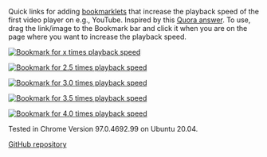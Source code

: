 Quick links for adding [bookmarklets](https://www.freecodecamp.org/news/what-are-bookmarklets/) that increase the playback speed of the first video player on e.g., YouTube.
Inspired by this [Quora answer](https://www.quora.com/Is-there-a-way-of-watching-YouTube-videos-at-higher-than-2x-speed).
To use, drag the link/image to the Bookmark bar and click it when you are on the page where you want to increase the playback speed.

<a href='javascript:(()=>{document.getElementsByTagName("video")[0].playbackRate=prompt("Playback speed","1.0");})()'><img alt="Bookmark for x times playback speed" src="https://img.shields.io/badge/Playback%20speed-x%20times-lightgrey"></a>

[![Bookmark for 2.5 times playback speed](https://img.shields.io/badge/Playback%20speed-2.5%20x-lightgrey)](javascript:document.getElementsByTagName("video")[0].playbackRate=2.5)

[![Bookmark for 3.0 times playback speed](https://img.shields.io/badge/Playback%20speed-3.0%20x-lightgrey)](javascript:document.getElementsByTagName("video")[0].playbackRate=3.0)

[![Bookmark for 3.5 times playback speed](https://img.shields.io/badge/Playback%20speed-3.5%20x-lightgrey)](javascript:document.getElementsByTagName("video")[0].playbackRate=3.5)

[![Bookmark for 4.0 times playback speed](https://img.shields.io/badge/Playback%20speed-4.0%20x-lightgrey)](javascript:document.getElementsByTagName("video")[0].playbackRate=4.0)

Tested in Chrome Version 97.0.4692.99 on Ubuntu 20.04.

[GitHub repository](https://github.com/k3KAW8Pnf7mkmdSMPHz27/missing-playback-speeds)
